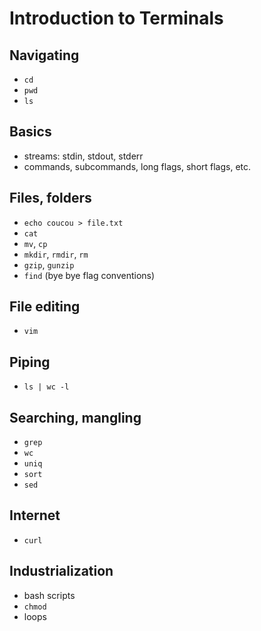 # Introduction to Terminals

## Navigating

* `cd`
* `pwd`
* `ls`

## Basics

* streams: stdin, stdout, stderr
* commands, subcommands, long flags, short flags, etc.

## Files, folders

* `echo coucou > file.txt`
* `cat`
* `mv`, `cp`
* `mkdir`, `rmdir`, `rm`
* `gzip`, `gunzip`
* `find` (bye bye flag conventions)

## File editing

* `vim`

## Piping

* `ls | wc -l`

## Searching, mangling

* `grep`
* `wc`
* `uniq`
* `sort`
* `sed`

## Internet

* `curl`

## Industrialization

* bash scripts
* `chmod`
* loops
